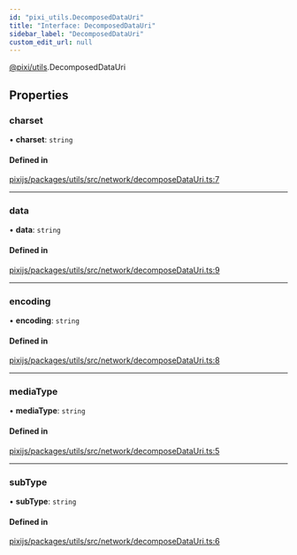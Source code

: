 ```yaml
---
id: "pixi_utils.DecomposedDataUri"
title: "Interface: DecomposedDataUri"
sidebar_label: "DecomposedDataUri"
custom_edit_url: null
---
```


[@pixi/utils](../modules/pixi_utils.md).DecomposedDataUri

## Properties

### charset

• **charset**: `string`

#### Defined in

[pixijs/packages/utils/src/network/decomposeDataUri.ts:7](https://github.com/pixijs/pixijs/blob/2194fe5c5/packages/utils/src/network/decomposeDataUri.ts#L7)

___

### data

• **data**: `string`

#### Defined in

[pixijs/packages/utils/src/network/decomposeDataUri.ts:9](https://github.com/pixijs/pixijs/blob/2194fe5c5/packages/utils/src/network/decomposeDataUri.ts#L9)

___

### encoding

• **encoding**: `string`

#### Defined in

[pixijs/packages/utils/src/network/decomposeDataUri.ts:8](https://github.com/pixijs/pixijs/blob/2194fe5c5/packages/utils/src/network/decomposeDataUri.ts#L8)

___

### mediaType

• **mediaType**: `string`

#### Defined in

[pixijs/packages/utils/src/network/decomposeDataUri.ts:5](https://github.com/pixijs/pixijs/blob/2194fe5c5/packages/utils/src/network/decomposeDataUri.ts#L5)

___

### subType

• **subType**: `string`

#### Defined in

[pixijs/packages/utils/src/network/decomposeDataUri.ts:6](https://github.com/pixijs/pixijs/blob/2194fe5c5/packages/utils/src/network/decomposeDataUri.ts#L6)
